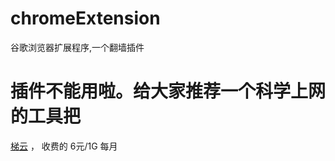 # chromeExtension
谷歌浏览器扩展程序,一个翻墙插件
# 插件不能用啦。给大家推荐一个科学上网的工具把
[梯云](https://home.tiyun3.club/) ，
收费的 6元/1G 每月
